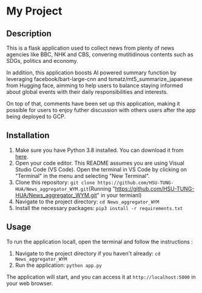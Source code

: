 # My Project

## Description
This is a flask application used to collect news from plenty of news agencies like BBC, NHK and CBS, convering mutitidinous contents such as SDGs, politics and economy.

In addition, this application boosts AI powered summary function by leveraging facebook/bart-large-cnn and tsmatz/mt5_summarize_japanese from Hugging face, aimming to help users to balance staying informed about global events with their daily responsibilities and interests.

On top of that, comments have been set up this application, making it possible for users to enjoy futher discussion with others users after the app being deployed to GCP.

## Installation

1. Make sure you have Python 3.8 installed. You can download it from [here](https://www.python.org/downloads/).
2. Open your code editor. This README assumes you are using Visual Studio Code (VS Code). Open the terminal in VS Code by clicking on "Terminal" in the menu and selecting "New Terminal".
3. Clone this repository: `git clone https://github.com/HSU-TUNG-HUA/News_aggregator_WYM.git`(Running "https://github.com/HSU-TUNG-HUA/News_aggregator_WYM.git" in your termianl)
4. Navigate to the project directory: `cd News_aggregator_WYM`
5. Install the necessary packages: `pip3 install -r requirements.txt`

## Usage
To run the application locall, open the terminal and follow the instructions :

1. Navigate to the project directory if you haven't already: `cd News_aggregator_WYM`
2. Run the application: `python app.py`

The application will start, and you can access it at `http://localhost:5000` in your web browser.
